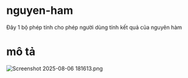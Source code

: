 # nguyen-ham
Đây 1 bộ phép tính cho phép người dùng tính kết quả của nguyên hàm

# mô tả

![Screenshot 2025-08-06 181613.png](https://sf-static.upanhlaylink.com/img/image_202508068861a9ff859ea87102911475da3a45b7.jpg)
